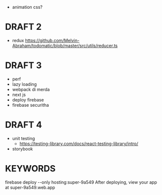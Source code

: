 - animation css?

# DRAFT 2

- redux
  https://github.com/Melvin-Abraham/todomatic/blob/master/src/utils/reducer.ts

# DRAFT 3

- perf
- lazy loading
- webpack di merda
- next js
- deploy firebase
- firebase securitha

# DRAFT 4

- unit testing
  - https://testing-library.com/docs/react-testing-library/intro/
- storybook

# KEYWORDS

firebase deploy --only hosting:super-9a549
After deploying, view your app at super-9a549.web.app
